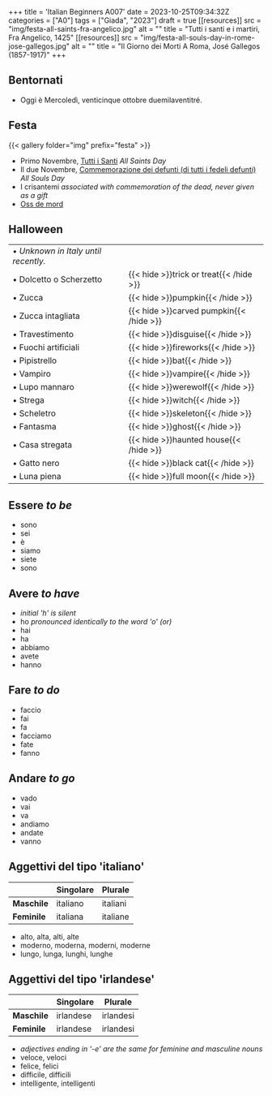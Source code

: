 +++
title = 'Italian Beginners A007'
date = 2023-10-25T09:34:32Z
categories = ["A0"]
tags = ["Giada", "2023"]
draft = true
[[resources]]
  src = "img/festa-all-saints-fra-angelico.jpg"
  alt = ""
  title = "Tutti i santi e i martiri, Fra Angelico, 1425"
[[resources]]
  src = "img/festa-all-souls-day-in-rome-jose-gallegos.jpg"
  alt = ""
  title = "Il Giorno dei Morti A Roma, José Gallegos (1857-1917)"
+++

## Bentornati

- Oggi è Mercoledì, venticinque ottobre duemilaventitré.

## Festa


{{< gallery folder="img" prefix="festa" >}}


- Primo Novembre, [Tutti i Santi](https://it.wikipedia.org/wiki/Tutti_i_Santi) *All Saints Day*
- Il due Novembre, [Commemorazione dei defunti (di tutti i fedeli defunti)](https://it.wikipedia.org/wiki/Commemorazione_dei_defunti) *All Souls Day*
- I crisantemi *associated with commemoration of the dead, never given as a gift*
- [Oss de mord](https://italianhomecooking.co.uk/2016/10/21/oss-da-mord-almond-biscuits-for-all-souls-day-recipe/)


## Halloween

| | |
|------------|-----------|
| &bull; *Unknown in Italy until recently.* | |
| &bull; Dolcetto o Scherzetto | {{< hide >}}trick or treat{{< /hide >}} |
| &bull; Zucca | {{< hide >}}pumpkin{{< /hide >}} |
| &bull; Zucca intagliata | {{< hide >}}carved pumpkin{{< /hide >}} |
| &bull; Travestimento | {{< hide >}}disguise{{< /hide >}} |
| &bull; Fuochi artificiali | {{< hide >}}fireworks{{< /hide >}} |
| &bull; Pipistrello | {{< hide >}}bat{{< /hide >}} |
| &bull; Vampiro | {{< hide >}}vampire{{< /hide >}} |
| &bull; Lupo mannaro | {{< hide >}}werewolf{{< /hide >}} |
| &bull; Strega | {{< hide >}}witch{{< /hide >}} |
| &bull; Scheletro | {{< hide >}}skeleton{{< /hide >}} |
| &bull; Fantasma | {{< hide >}}ghost{{< /hide >}} |
| &bull; Casa stregata | {{< hide >}}haunted house{{< /hide >}} |
| &bull; Gatto nero | {{< hide >}}black cat{{< /hide >}} |
| &bull; Luna piena | {{< hide >}}full moon{{< /hide >}} |

## Essere *to be*

- sono
- sei
- è
- siamo
- siete
- sono

## Avere *to have*

- *initial 'h' is silent*
- ho *pronounced identically to the word 'o' (or)*
- hai
- ha
- abbiamo
- avete
- hanno


## Fare *to do*

- faccio
- fai
- fa
- facciamo
- fate
- fanno


## Andare *to go*

- vado
- vai
- va
- andiamo
- andate
- vanno

## Aggettivi del tipo 'italiano'

| | Singolare | Plurale |
|------------|-----------|-----------|
| **Maschile** | italiano | italiani |
| **Feminile** | italiana | italiane |

- alto, alta, alti, alte
- moderno, moderna, moderni, moderne
- lungo, lunga, lunghi, lunghe

## Aggettivi del tipo 'irlandese'

| | Singolare | Plurale |
|------------|-----------|-----------|
| **Maschile** | irlandese | irlandesi |
| **Feminile** | irlandese | irlandesi |

- *adjectives ending in '-e' are the same for feminine and masculine nouns*
- veloce, veloci
- felice, felici
- difficile, difficili
- intelligente, intelligenti
